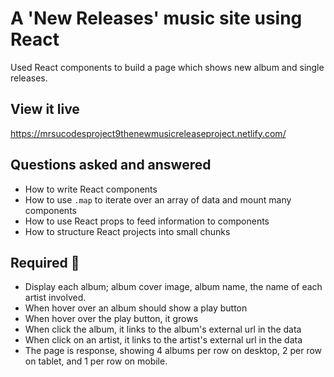 # A 'New Releases' music site using React

Used React components to build a page which shows new album and single releases.

## View it live

https://mrsucodesproject9thenewmusicreleaseproject.netlify.com/

## Questions asked and answered

- How to write React components
- How to use `.map` to iterate over an array of data and mount many components
- How to use React props to feed information to components
- How to structure React projects into small chunks

## Required 🧪

* Display each album; album cover image, album name, the name of each artist involved.
* When hover over an album should show a play button
* When hover over the play button, it grows
* When click the album, it links to the album's external url in the data
* When click on an artist, it links to the artist's external url in the data
* The page is response, showing 4 albums per row on desktop, 2 per row on tablet, and 1 per row on mobile.


